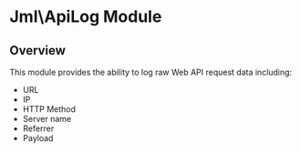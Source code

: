 # Jml\ApiLog Module

## Overview
This module provides the ability to log raw Web API request data including: 

- URL
- IP
- HTTP Method
- Server name
- Referrer
- Payload